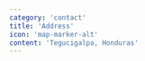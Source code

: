 ```yaml
---
category: 'contact'
title: 'Address'
icon: 'map-marker-alt'
content: 'Tegucigalpa, Honduras'
---
```

